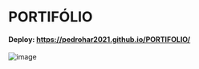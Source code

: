 # PORTIFÓLIO

#### Deploy: https://pedrohar2021.github.io/PORTIFOLIO/

![image](https://user-images.githubusercontent.com/95325195/186292571-602d03ee-3f9d-4598-a0c8-533883752e42.png)
